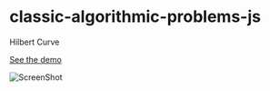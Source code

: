 classic-algorithmic-problems-js
===============================

Hilbert Curve

[See the demo](http://artemdude.github.io/classic-algorithmic-problems-js/)

![ScreenShot](https://raw.github.com/artemdude/classic-algorithmic-problems-js/master/screenshots/hilbert.png)
